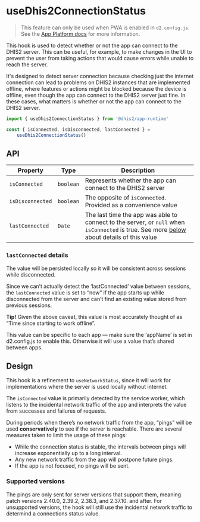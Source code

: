 # useDhis2ConnectionStatus

> This feature can only be used when PWA is enabled in `d2.config.js`. See the [App Platform docs](https://platform.dhis2.nu/#/pwa/pwa) for more information.

This hook is used to detect whether or not the app can connect to the DHIS2 server. This can be useful, for example, to make changes in the UI to prevent the user from taking actions that would cause errors while unable to reach the server.

It's designed to detect server connection because checking just the internet connection can lead to problems on DHIS2 instances that are implemented offline, where features or actions might be blocked because the device is offline, even though the app can connect to the DHIS2 server just fine. In these cases, what matters is whether or not the app can connect to the DHIS2 server.

```ts
import { useDhis2ConnectionStatus } from '@dhis2/app-runtime'

const { isConnected, isDisconnected, lastConnected } =
    useDhis2ConnectionStatus()
```

## API

| Property         | Type      | Description                                                                                                                                                         |
| ---------------- | --------- | ------------------------------------------------------------------------------------------------------------------------------------------------------------------- |
| `isConnected`    | `boolean` | Represents whether the app can connect to the DHIS2 server                                                                                                          |
| `isDisconnected` | `boolean` | The opposite of `isConnected`. Provided as a convenience value                                                                                                      |
| `lastConnected`  | `Date`    | The last time the app was able to connect to the server, or `null` when `isConnected` is true. See more [below](#lastconnected-details) about details of this value |

### `lastConnected` details

The value will be persisted locally so it will be consistent across sessions while disconnected.

Since we can’t actually detect the ‘lastConnected’ value between sessions, the `lastConnected` value is set to “now” if the app starts up while disconnected from the server and can’t find an existing value stored from previous sessions.

**Tip!** Given the above caveat, this value is most accurately thought of as “Time since starting to work offline”.

This value can be specific to each app — make sure the ‘appName’ is set in d2.config.js to enable this. Otherwise it will use a value that’s shared between apps.

## Design

This hook is a refinement to `useNetworkStatus`, since it will work for implementations where the server is used locally without internet.

The `isConnected` value is primarily detected by the service worker, which listens to the incidental network traffic of the app and interprets the value from successes and failures of requests.

During periods when there’s no network traffic from the app, “pings” will be used **conservatively** to see if the server is reachable. There are several measures taken to limit the usage of these pings:

-   While the connection status is stable, the intervals between pings will increase exponentially up to a long interval.
-   Any new network traffic from the app will postpone future pings.
-   If the app is not focused, no pings will be sent.

### Supported versions

The pings are only sent for server versions that support them, meaning patch versions 2.40.0, 2.39.2, 2.38.3, and 2.37.10. and after. For unsupported versions, the hook will still use the incidental network traffic to determind a connections status value.
